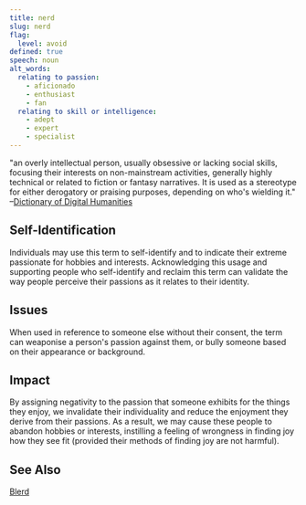 ```yaml
---
title: nerd
slug: nerd
flag:
  level: avoid
defined: true
speech: noun
alt_words:
  relating to passion:
    - aficionado
    - enthusiast
    - fan
  relating to skill or intelligence:
    - adept
    - expert
    - specialist
---
```


"an overly intellectual person, usually obsessive or lacking social skills, focusing their interests on non-mainstream activities, generally highly technical or related to fiction or fantasy narratives. It is used as a stereotype for either derogatory or praising purposes, depending on who's wielding it."
–[Dictionary of Digital Humanities](https://medium.com/dictionary-of-digital-humanities/nerd-b7d61b6f536e)

## Self-Identification

Individuals may use this term to self-identify and to indicate their extreme passionate for hobbies and interests. Acknowledging this usage and supporting people who self-identify and reclaim this term can validate the way people perceive their passions as it relates to their identity.

## Issues

When used in reference to someone else without their consent, the term can weaponise a person's passion against them, or bully someone based on their appearance or background.

## Impact

By assigning negativity to the passion that someone exhibits for the things they enjoy, we invalidate their individuality and reduce the enjoyment they derive from their passions. As a result, we may cause these people to abandon hobbies or interests, instilling a feeling of wrongness in finding joy how they see fit (provided their methods of finding joy are not harmful).

## See Also

[Blerd](/definitions/blerd)
